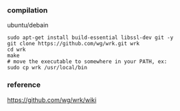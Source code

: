 

### compilation

ubuntu/debain

```shell script
sudo apt-get install build-essential libssl-dev git -y
git clone https://github.com/wg/wrk.git wrk
cd wrk
make
# move the executable to somewhere in your PATH, ex:
sudo cp wrk /usr/local/bin
```


### reference

https://github.com/wg/wrk/wiki